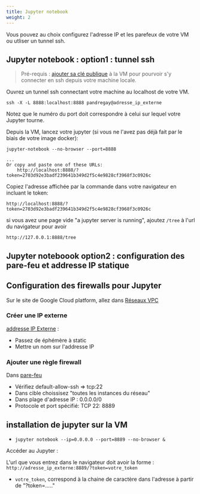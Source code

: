 ```yaml
---
title: Jupyter notebook
weight: 2
---
```


Vous pouvez au choix configurez l'adresse IP et les parefeux de votre VM ou utliser un tunnel ssh.

## Jupyter notebook : option1 : tunnel ssh

> Pré-requis : [ajouter sa clé publique](../../utilisation/transfert_fichier/#connection-en-ssh-depuis-votre-machine-locale) à la VM pour pourvoir s'y connecter en ssh depuis votre machine locale. 

Ouvrez un tunnel ssh connectant votre machine au localhost de votre VM.
```
ssh -X -L 8888:localhost:8888 pandregay@adresse_ip_externe
```
Notez que le numéro du port doit correspondre à celui sur lequel votre Jupyter tourne.

Depuis la VM, lancez votre jupyter (si vous ne l'avez pas déjà fait par le biais de votre image docker):

```
jupyter-notebook --no-browser --port=8888
```
    ...
    Or copy and paste one of these URLs:
        http://localhost:8888/?token=2703d92e3badf239641b349d2f5c4e9828cf3968f3c0926c

Copiez l'adresse affichée par la commande dans votre navigateur en incluant le token:
```
http://localhost:8888/?token=2703d92e3badf239641b349d2f5c4e9828cf3968f3c0926c
```
si vous avez une page vide "a jupyter server is running", ajoutez `/tree` à l'url du navigateur pour avoir
```
http://127.0.0.1:8888/tree
```


## Jupyter noteboook option2 : configuration des pare-feu et addresse IP statique

## Configuration des firewalls pour Jupyter

Sur le site de Google Cloud platform, allez dans [Réseaux VPC](https://console.cloud.google.com/networking/networks/)


### Créer une IP externe


[addresse IP Externe](https://console.cloud.google.com/networking/addresses/) :


* Passez de éphémère à static
* Mettre un nom sur l'addresse IP


### Ajouter une règle firewall


Dans [pare-feu](https://console.cloud.google.com/networking/firewalls) 


* Vérifiez default-allow-ssh => tcp:22
* Dans cible choissisez "toutes les instances du réseau"
* Dans plage d'adresse IP : 0.0.0.0/0
* Protocole et port spécifié: TCP 22: 8889


## installation de jupyter sur la VM

* `jupyter notebook --ip=0.0.0.0 --port=8889 --no-browser &`


Accéder au Jupyter :

L'url que vous entrez dans le navigateur doit avoir la forme : `http://adresse_ip_externe:8889/?token=votre_token`

* `votre_token`, correspond à la chaine de caractère dans l'adresse à partir de "?token=....."
